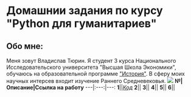 # Домашнии задания по курсу "Python для гуманитариев"
## Обо мне:
Меня зовут Владислав Тюрин. Я студент 3 курса Национального Исследовательского университета "Высшая Школа Экономики", обучаюсь на образовательной программе ["История"](https://www.hse.ru/ba/hist/). В сферу моих научных интерсев входит изучение Раннего Средневековья. 
![](https://storage-prtl-co.imgix.net/endor/organisations/1448/logos/1512576428_HSE_wizard_edit_for_website_4-18-2017.jpg)
**№|Описание|Ссылка на работу**
---|:---:|---:
**1**||[*Код*](https://github.com/vlad465230/python2018)
**2**||
**3**||
**4**||
**5**||
**6**||
